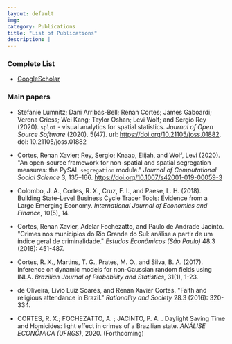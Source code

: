 ```yaml
---
layout: default
img: 
category: Publications
title: "List of Publications"
description: |
---
```


### Complete List
<!---
- [ResearchGate](https://www.researchgate.net/profile/Daniela_Cassol)
-->

- [GoogleScholar](https://scholar.google.com/citations?user=gNOcE4AAAAAJ&hl=en)

<!---
- [Complete list of publications](img/publication.pdf)
-->

### Main papers
- Stefanie Lumnitz; Dani Arribas-Bell; Renan Cortes; James Gaboardi; Verena Griess; Wei Kang; Taylor Oshan; Levi Wolf; and Sergio Rey (2020). `splot` - visual analytics for spatial statistics. *Journal of Open Source Software* (2020). 5(47). url: https://doi.org/10.21105/joss.01882. doi: 10.21105/joss.01882

- Cortes, Renan Xavier; Rey, Sergio; Knaap, Elijah, and Wolf, Levi (2020). "An open-source framework for non-spatial and spatial segregation measures: the PySAL `segregation` module." *Journal of Computational Social Science* 3, 135–166. https://doi.org/10.1007/s42001-019-00059-3

- Colombo, J. A., Cortes, R. X., Cruz, F. I., and Paese, L. H. (2018). Building State-Level Business Cycle Tracer Tools: Evidence from a Large Emerging Economy. *International Journal of Economics and Finance*, 10(5), 14.

- Cortes, Renan Xavier, Adelar Fochezatto, and Paulo de Andrade Jacinto. "Crimes nos municípios do Rio Grande do Sul: análise a partir de um índice geral de criminalidade." *Estudos Econômicos (São Paulo)* 48.3 (2018): 451-487.

- Cortes, R. X., Martins, T. G., Prates, M. O., and Silva, B. A. (2017). Inference on dynamic models for non-Gaussian random fields using INLA. *Brazilian Journal of Probability and Statistics*, 31(1), 1-23.

- de Oliveira, Lívio Luiz Soares, and Renan Xavier Cortes. "Faith and religious attendance in Brazil." *Rationality and Society* 28.3 (2016): 320-334.

- CORTES, R. X.; FOCHEZATTO, A. ; JACINTO, P. A. . Daylight Saving Time and Homicides: light effect in crimes of a Brazilian state. *ANÁLISE ECONÔMICA (UFRGS)*, 2020. (Forthcoming)

